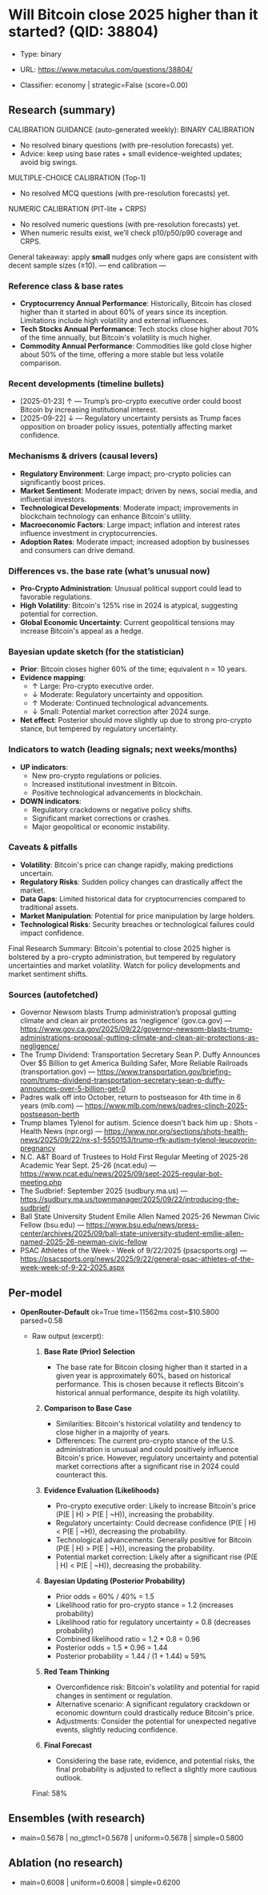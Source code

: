 # Will Bitcoin close 2025 higher than it started? (QID: 38804)

- Type: binary

- URL: https://www.metaculus.com/questions/38804/

- Classifier: economy | strategic=False (score=0.00)

## Research (summary)

CALIBRATION GUIDANCE (auto-generated weekly):
BINARY CALIBRATION
- No resolved binary questions (with pre-resolution forecasts) yet.
- Advice: keep using base rates + small evidence-weighted updates; avoid big swings.

MULTIPLE-CHOICE CALIBRATION (Top-1)
- No resolved MCQ questions (with pre-resolution forecasts) yet.

NUMERIC CALIBRATION (PIT-lite + CRPS)
- No resolved numeric questions (with pre-resolution forecasts) yet.
- When numeric results exist, we’ll check p10/p50/p90 coverage and CRPS.

General takeaway: apply **small** nudges only where gaps are consistent with decent sample sizes (≥10).
— end calibration —

### Reference class & base rates
- **Cryptocurrency Annual Performance**: Historically, Bitcoin has closed higher than it started in about 60% of years since its inception. Limitations include high volatility and external influences.
- **Tech Stocks Annual Performance**: Tech stocks close higher about 70% of the time annually, but Bitcoin's volatility is much higher.
- **Commodity Annual Performance**: Commodities like gold close higher about 50% of the time, offering a more stable but less volatile comparison.

### Recent developments (timeline bullets)
- [2025-01-23] ↑ — Trump’s pro-crypto executive order could boost Bitcoin by increasing institutional interest.
- [2025-09-22] ↓ — Regulatory uncertainty persists as Trump faces opposition on broader policy issues, potentially affecting market confidence.

### Mechanisms & drivers (causal levers)
- **Regulatory Environment**: Large impact; pro-crypto policies can significantly boost prices.
- **Market Sentiment**: Moderate impact; driven by news, social media, and influential investors.
- **Technological Developments**: Moderate impact; improvements in blockchain technology can enhance Bitcoin's utility.
- **Macroeconomic Factors**: Large impact; inflation and interest rates influence investment in cryptocurrencies.
- **Adoption Rates**: Moderate impact; increased adoption by businesses and consumers can drive demand.

### Differences vs. the base rate (what’s unusual now)
- **Pro-Crypto Administration**: Unusual political support could lead to favorable regulations.
- **High Volatility**: Bitcoin's 125% rise in 2024 is atypical, suggesting potential for correction.
- **Global Economic Uncertainty**: Current geopolitical tensions may increase Bitcoin's appeal as a hedge.

### Bayesian update sketch (for the statistician)
- **Prior**: Bitcoin closes higher 60% of the time; equivalent n = 10 years.
- **Evidence mapping**:
  - ↑ Large: Pro-crypto executive order.
  - ↓ Moderate: Regulatory uncertainty and opposition.
  - ↑ Moderate: Continued technological advancements.
  - ↓ Small: Potential market correction after 2024 surge.
- **Net effect**: Posterior should move slightly up due to strong pro-crypto stance, but tempered by regulatory uncertainty.

### Indicators to watch (leading signals; next weeks/months)
- **UP indicators**:
  - New pro-crypto regulations or policies.
  - Increased institutional investment in Bitcoin.
  - Positive technological advancements in blockchain.
- **DOWN indicators**:
  - Regulatory crackdowns or negative policy shifts.
  - Significant market corrections or crashes.
  - Major geopolitical or economic instability.

### Caveats & pitfalls
- **Volatility**: Bitcoin's price can change rapidly, making predictions uncertain.
- **Regulatory Risks**: Sudden policy changes can drastically affect the market.
- **Data Gaps**: Limited historical data for cryptocurrencies compared to traditional assets.
- **Market Manipulation**: Potential for price manipulation by large holders.
- **Technological Risks**: Security breaches or technological failures could impact confidence.

Final Research Summary: Bitcoin's potential to close 2025 higher is bolstered by a pro-crypto administration, but tempered by regulatory uncertainties and market volatility. Watch for policy developments and market sentiment shifts.

### Sources (autofetched)
- Governor Newsom blasts Trump administration’s proposal gutting climate and clean air protections as ‘negligence’ (gov.ca.gov) — https://www.gov.ca.gov/2025/09/22/governor-newsom-blasts-trump-administrations-proposal-gutting-climate-and-clean-air-protections-as-negligence/
- The Trump Dividend: Transportation Secretary Sean P. Duffy Announces Over $5 Billion to get America Building Safer, More Reliable Railroads (transportation.gov) — https://www.transportation.gov/briefing-room/trump-dividend-transportation-secretary-sean-p-duffy-announces-over-5-billion-get-0
- Padres walk off into October, return to postseason for 4th time in 6 years (mlb.com) — https://www.mlb.com/news/padres-clinch-2025-postseason-berth
- Trump blames Tylenol for autism. Science doesn't back him up : Shots - Health News (npr.org) — https://www.npr.org/sections/shots-health-news/2025/09/22/nx-s1-5550153/trump-rfk-autism-tylenol-leucovorin-pregnancy
- N.C. A&T Board of Trustees to Hold First Regular Meeting of 2025-26 Academic Year Sept. 25-26 (ncat.edu) — https://www.ncat.edu/news/2025/09/sept-2025-regular-bot-meeting.php
- The Sudbrief: September 2025 (sudbury.ma.us) — https://sudbury.ma.us/townmanager/2025/09/22/introducing-the-sudbrief/
- Ball State University Student Emilie Allen Named 2025-26 Newman Civic Fellow (bsu.edu) — https://www.bsu.edu/news/press-center/archives/2025/09/ball-state-university-student-emilie-allen-named-2025-26-newman-civic-fellow
- PSAC Athletes of the Week - Week of 9/22/2025 (psacsports.org) — https://psacsports.org/news/2025/9/22/general-psac-athletes-of-the-week-week-of-9-22-2025.aspx

## Per-model

- **OpenRouter-Default** ok=True time=11562ms cost=$10.5800 parsed=0.58

  - Raw output (excerpt):

    1. **Base Rate (Prior) Selection**
       - The base rate for Bitcoin closing higher than it started in a given year is approximately 60%, based on historical performance. This is chosen because it reflects Bitcoin's historical annual performance, despite its high volatility.
    
    2. **Comparison to Base Case**
       - Similarities: Bitcoin's historical volatility and tendency to close higher in a majority of years.
       - Differences: The current pro-crypto stance of the U.S. administration is unusual and could positively influence Bitcoin's price. However, regulatory uncertainty and potential market corrections after a significant rise in 2024 could counteract this.
    
    3. **Evidence Evaluation (Likelihoods)**
       - Pro-crypto executive order: Likely to increase Bitcoin's price (P(E | H) > P(E | ~H)), increasing the probability.
       - Regulatory uncertainty: Could decrease confidence (P(E | H) < P(E | ~H)), decreasing the probability.
       - Technological advancements: Generally positive for Bitcoin (P(E | H) > P(E | ~H)), increasing the probability.
       - Potential market correction: Likely after a significant rise (P(E | H) < P(E | ~H)), decreasing the probability.
    
    4. **Bayesian Updating (Posterior Probability)**
       - Prior odds = 60% / 40% = 1.5
       - Likelihood ratio for pro-crypto stance = 1.2 (increases probability)
       - Likelihood ratio for regulatory uncertainty = 0.8 (decreases probability)
       - Combined likelihood ratio = 1.2 * 0.8 = 0.96
       - Posterior odds = 1.5 * 0.96 = 1.44
       - Posterior probability = 1.44 / (1 + 1.44) ≈ 59%
    
    5. **Red Team Thinking**
       - Overconfidence risk: Bitcoin's volatility and potential for rapid changes in sentiment or regulation.
       - Alternative scenario: A significant regulatory crackdown or economic downturn could drastically reduce Bitcoin's price.
       - Adjustments: Consider the potential for unexpected negative events, slightly reducing confidence.
    
    6. **Final Forecast**
       - Considering the base rate, evidence, and potential risks, the final probability is adjusted to reflect a slightly more cautious outlook.
    
    Final: 58%

## Ensembles (with research)

- main=0.5678 | no_gtmc1=0.5678 | uniform=0.5678 | simple=0.5800

## Ablation (no research)

- main=0.6008 | uniform=0.6008 | simple=0.6200
